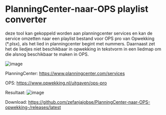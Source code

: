 # PlanningCenter-naar-OPS playlist converter
deze tool kan gekoppeld worden aan planningcenter services en kan de service omzetten naar een playlist bestand voor OPS pro van Opwekking (*.plsx), als het lied in planningcenter begint met nummers. Daarnaast zet het de liedjes niet beschikbaar in opwekking in tekstvorm in een liedmap om die alsnog beschikbaar te maken in OPS.

![image](https://user-images.githubusercontent.com/22680656/172561752-eb754df8-4658-4f5e-afa8-88efd30f4c33.png)

PlanningCenter:
https://www.planningcenter.com/services

OPS:
https://www.opwekking.nl/uitgaven/ops-pro

Resultaat:
![image](https://user-images.githubusercontent.com/22680656/171613861-f72c0dda-4186-4dac-a9d7-5e0830ba05a8.png)

Download:
https://github.com/zefanjajobse/PlanningCenter-naar-OPS-opwekking-/releases/latest

